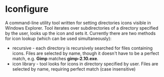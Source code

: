 # Iconfigure

A command-line utility tool written for setting directories icons visible in Windows Explorer. Tool iterates over subdirectories of a directory specified by the user, looks up the icon and sets it. Currently there are two methods for icon lookup (which can be used simultaneously):

- recursive - each directory is recursively searched for files containing icons. Files are selected by name, though it doesn't have to be a perfect match, e.g. **Gimp** matches **gimp-2.10.exe**.
- icon library - tool looks for icons in directory specified by user. Files are selected by name, requiring perfect match (case insensitive)
